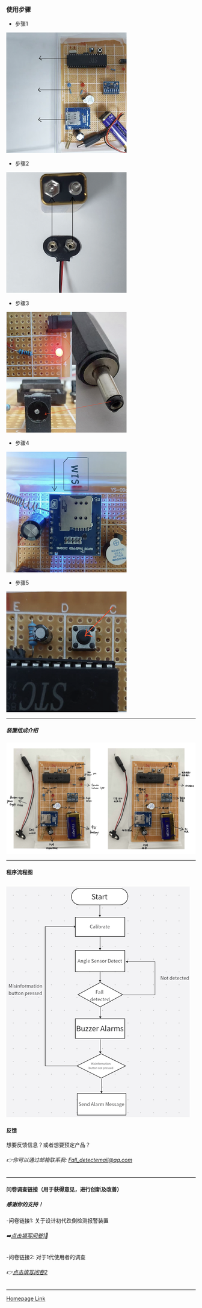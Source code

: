 
### 使用步骤


- 步骤1
  
![Step1](S11.png)



- 步骤2

![Step2](S2.png)
  
- 步骤3


![Step3](S3.png)

- 步骤4

![Step4](S4.png)

- 步骤5


![Step5](S5.png)
















---

##### 装置组成介绍
![DATA](EX2.png)


---
#### 程序流程图
 ![DATA1](Program.png)
---


#### 反馈
想要反馈信息？或者想要预定产品？
###### 👉你可以通过邮箱联系我: Fall_detectemail@qq.com
---
#### 问卷调查链接（用于获得意见，进行创新及改善）
##### 感谢你的支持！

-问卷链接1: 关于设计初代跌倒检测报警装置
###### ➡️[点击填写问卷1](https://v.wjx.cn/vm/Q2Frjo2.aspx#)📝

-问卷链接2: 对于1代使用者的调查
###### 👉[点击填写问卷2](https://www.wjx.cn/vm/Q72F9Z0.aspx# )

---
[Homepage Link](esperaa.github.io/meaidevice/)




